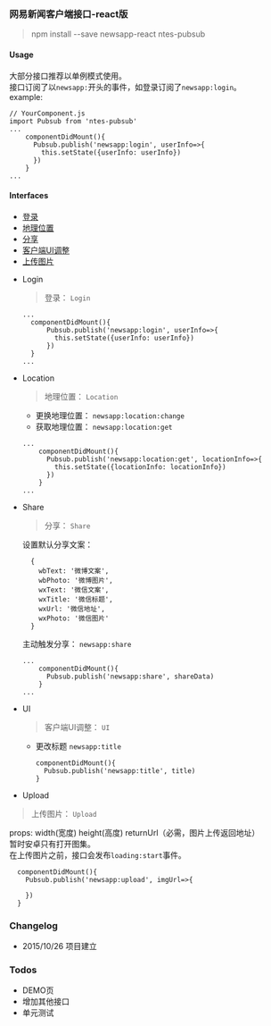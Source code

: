 ### 网易新闻客户端接口-react版

> npm install --save newsapp-react ntes-pubsub

#### Usage

大部分接口推荐以单例模式使用。  
接口订阅了以`newsapp:`开头的事件，如登录订阅了`newsapp:login`。  
example:

```
// YourComponent.js
import Pubsub from 'ntes-pubsub'
...
    componentDidMount(){
      Pubsub.publish('newsapp:login', userInfo=>{
        this.setState({userInfo: userInfo})
      })
    }
...
```

#### Interfaces

- [登录](#Login)
- [地理位置](#Location)
- [分享](#Share)
- [客户端UI调整](#UI)
- [上传图片](#Upload)



* Login
  > 登录： `Login`

  ```
  ...
    componentDidMount(){
        Pubsub.publish('newsapp:login', userInfo=>{
          this.setState({userInfo: userInfo})
        })
    }
  ...
  ```

* Location
  > 地理位置： `Location`

  * 更换地理位置： `newsapp:location:change`
  * 获取地理位置： `newsapp:location:get`

  ```
  ...
      componentDidMount(){
        Pubsub.publish('newsapp:location:get', locationInfo=>{
          this.setState({locationInfo: locationInfo})
        })
      }
  ...
  ```

* Share
  > 分享： `Share`

  设置默认分享文案：

  ```
    {
      wbText: '微博文案',
      wbPhoto: '微博图片',
      wxText: '微信文案',
      wxTitle: '微信标题',
      wxUrl: '微信地址',
      wxPhoto: '微信图片'
    }
  ```
  
  主动触发分享： `newsapp:share`

  ```
  ...
      componentDidMount(){
        Pubsub.publish('newsapp:share', shareData)
      }
  ...
  ```

* UI
  > 客户端UI调整： `UI`

  * 更改标题 `newsapp:title`
    ```
    componentDidMount(){
      Pubsub.publish('newsapp:title', title)
    }
    ```
    
*  Upload
  > 上传图片： `Upload`

  props: width(宽度) height(高度) returnUrl（必需，图片上传返回地址）  
  暂时安卓只有打开图集。  
  在上传图片之前，接口会发布`loading:start`事件。  
  ```
    componentDidMount(){
      Pubsub.publish('newsapp:upload', imgUrl=>{
        
      })
    }
  ```

### Changelog
* 2015/10/26 项目建立




### Todos
* DEMO页
* 增加其他接口
* 单元测试



